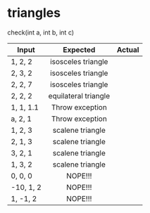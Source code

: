 # triangles

check(int a, int b, int c)

| Input | Expected | Actual |
| ----------- |:-------------:| ----:|
| 1, 2, 2 | isosceles triangle |  |
| 2, 3, 2 | isosceles triangle |  |
| 2, 2, 7 | isosceles triangle |  |
| 2, 2, 2 | equilateral triangle |  |
| 1, 1, 1.1 | Throw exception |  |
| a, 2, 1 | Throw exception |  |
| 1, 2, 3 | scalene triangle |  |
| 2, 1, 3 | scalene triangle |  |
| 3, 2, 1 | scalene triangle |  |
| 1, 3, 2 | scalene triangle |  |
| 0, 0, 0 | NOPE!!! |  |
| -10, 1, 2 | NOPE!!! |  |
| 1, -1, 2 | NOPE!!! |  |
